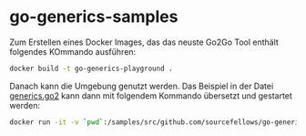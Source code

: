 # go-generics-samples

Zum Erstellen eines Docker Images, das das neuste Go2Go Tool enthält folgendes KOmmando ausführen:

```bash
docker build -t go-generics-playground .
```

Danach kann die Umgebung genutzt werden. Das Beispiel in der Datei [generics.go2](generics.go2) kann dann mit folgendem Kommando übersetzt und gestartet werden:

```bash
docker run -it -v `pwd`:/samples/src/github.com/sourcefellows/go-generics-samples/ go-generics-playground /bin/bash -c 'go tool go2go run cmd/main.go2'
```